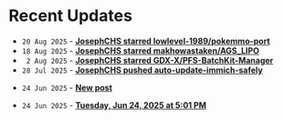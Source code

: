 # Recent Updates

<!-- stackoverflow-feed start -->
<!-- stackoverflow-feed end -->
<!-- github-feed start -->
- `20 Aug 2025` - **[JosephCHS starred lowlevel-1989/pokemmo-port](/lowlevel-1989/pokemmo-port)**
- `18 Aug 2025` - **[JosephCHS starred makhowastaken/AGS_LIPO](/makhowastaken/AGS_LIPO)**
- ` 2 Aug 2025` - **[JosephCHS starred GDX-X/PFS-BatchKit-Manager](/GDX-X/PFS-BatchKit-Manager)**
- `28 Jul 2025` - **[JosephCHS pushed auto-update-immich-safely](https://github.com/JosephCHS/auto-update-immich-safely/compare/2987463e94...0314f451f8)**
<!-- github-feed end -->
<!-- bearblog-feed start -->
- `24 Jun 2025` - **[New post](https://joechs.bearblog.dev/new-post/)**
<!-- bearblog-feed end -->
<!-- listedto-feed start -->
- `24 Jun 2025` - **[Tuesday, Jun 24, 2025 at 5:01 PM](https://listed.to/@joechs/62947/tuesday-jun-24-2025-at-5-01-pm)**
<!-- listedto-feed end -->